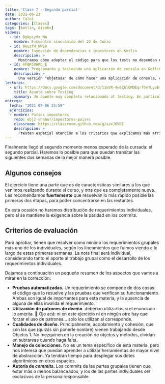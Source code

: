 ```yaml
---
title: 'Clase 7 - Segundo parcial'
date: 2021-06-23
author: faloi
categories: [Clases]
tags: [kotlin, diseño]
videos:
  - id: DgkpcyVz_NA
    nombre: Encuentro sincrónico del 23 de Junio
  - id: 0euzfH_NWE0
    nombre: Inyección de dependencias e impostores en Kotlin
    descripcion: >
      Mostramos cómo adaptar el código para que los tests no dependan de ningún servicio externo.
  - id: mFBKbBWRq_E
    nombre: Programando y testeando una aplicación de consola en Kotlin
    descripcion: >
      Una versión "objetosa" de cómo hacer una aplicación de consola, con tests incluidos.
lecturas:
  - url: https://docs.google.com/document/d/11mVR-4wEZhlQMDEqrfQeYLypEsrSqXv98dr78SA0Oq4/edit#heading=h.5bqwe0zgcgud
    title: Apunte sobre Testing
    summary: Un apunte muy completo relacionado al testing. En particular nos interesa que lean la sección **9. Impostores**, pero no vendría mal ojearlo completo.
entrega:
  fecha: "2021-07-06 23:59"
  ejercicios:
  - nombre: Países impostores
    repo: obj2-unahur/impostores-paises
    classroom: https://classroom.github.com/g/azxJUVRI
    descripcion: >
      Presten especial atención a los criterios que explicamos más arriba.
---
```


Finalmente llegó el segundo momento menos esperado de la cursada: el segundo parcial. Haremos lo posible para que puedan transitar las siguientes dos semanas de la mejor manera posible.

## Algunos consejos

El ejercicio tiene una parte que es de características similares a los que venimos realizando durante el curso, y otra que es completamente nueva. Les recomendamos **fuertemente** que resuelvan lo más rápido posible las primeras dos étapas, para poder concentrarse en las restantes.

En esta ocasión no haremos distribución de requerimientos individuales, pero sí se mantiene la exigencia sobre la paridad en los commits.

## Criterios de evaluación

Para aprobar, tienen que resolver como mínimo los requerimientos grupales más uno de los individuales, según los lineamientos que fuimos viendo a lo largo de estas primeras semanas. La nota final será individual, considerando tanto el aporte al trabajo grupal como el desarrollo de los requerimientos individuales.

Dejamos a continuación un pequeño resumen de los aspectos que vamos a mirar en la corrección:

* **Pruebas automatizadas.** Un requerimiento se compone de dos cosas: el código que lo resuelve y las pruebas que verifican su funcionamiento. Ambas son igual de importantes para esta materia, y la ausencia de alguna de ellas invalida el requerimiento.
* **Utilización de patrones de diseño.** deberían utilizarlos si el enunciado lo amerita. :eyes: Ojo acá: ni en este ejercicio ni en ningún otro hay que forzar el uso de patrones... solo los utilizan si corresponde.
* **Cualidades de diseño.** Principalmente, acoplamiento y cohesión, que son las que (quizás sin ponerle nombre) vienen trabajando desde Objetos 1. No mezquinen en la creación de objetos y métodos, dividan en subtareas cuando haga falta.
* **Manejo de colecciones.** No es un tema específico de esta materia, pero nos interesa que puedan aprender a utilizar herramientas de mayor nivel de abstracción. Ya tendrán tiempo para desplegar sus dotes algorítmicos en otros espacios.
* **Autoría de _commits_.** Los commits de las partes grupales tienen que estar más o menos balanceados, y los de las partes individuales ser exclusivos de la persona responsable.
